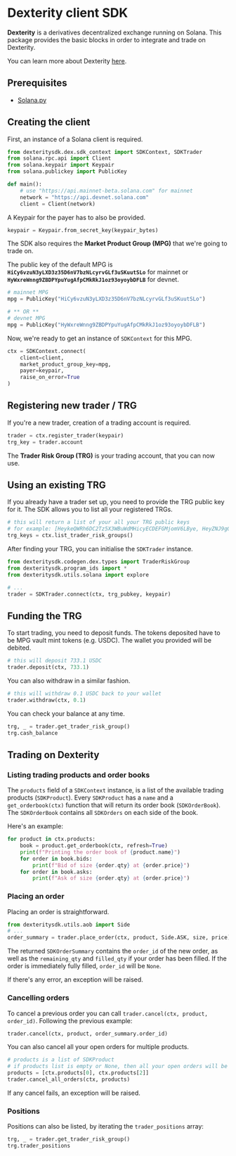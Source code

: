 # Dexterity client SDK
**Dexterity** is a derivatives decentralized exchange running on Solana.
This package provides the basic blocks in order to integrate and trade on Dexterity.

You can learn more about Dexterity [here](https://docs.hxro.network/market-protocols/derivatives-protocol/dexterity).

## Prerequisites
* [Solana.py](https://pypi.org/project/solana/)

## Creating the client
First, an instance of a Solana client is required.
```python
from dexteritysdk.dex.sdk_context import SDKContext, SDKTrader
from solana.rpc.api import Client
from solana.keypair import Keypair
from solana.publickey import PublicKey

def main():
	# use "https://api.mainnet-beta.solana.com" for mainnet
	network = "https://api.devnet.solana.com"
	client = Client(network)
```

A Keypair for the payer has to also be provided.
```python
keypair = Keypair.from_secret_key(keypair_bytes)
```
The SDK also requires the **Market Product Group (MPG)** that we're going to trade on.

The public key of the default MPG is **`HiCy6vzuN3yLXD3z35D6nV7bzNLcyrvGLf3uSKuutSLo`** for mainnet or **`HyWxreWnng9ZBDPYpuYugAfpCMkRkJ1oz93oyoybDFLB`** for devnet.
```python
# mainnet MPG
mpg = PublicKey("HiCy6vzuN3yLXD3z35D6nV7bzNLcyrvGLf3uSKuutSLo")

# ** OR **
# devnet MPG
mpg = PublicKey("HyWxreWnng9ZBDPYpuYugAfpCMkRkJ1oz93oyoybDFLB")
```
Now, we're ready to get an instance of `SDKContext` for this MPG.
```python
ctx = SDKContext.connect(
	client=client,
	market_product_group_key=mpg,
	payer=keypair,
	raise_on_error=True
)
```

## Registering new trader / TRG
If you're a new trader, creation of a trading account is required.
```python
trader = ctx.register_trader(keypair)
trg_key = trader.account
```

The **Trader Risk Group (TRG)** is your trading account, that you can now use.

## Using an existing TRG
If you already have a trader set up, you need to provide the TRG public key for it.
The SDK allows you to list all your registered TRGs.
```python
# this will return a list of your all your TRG public keys
# for example: [HeykeQWRh6DC2Tz5X3WBuWdMHicyECDEFGMjomV6LBye, HeyZNJ9gQVAEqHeCFFQ781E53d66DATKXHeynwnCFBye]
trg_keys = ctx.list_trader_risk_groups()
```

After finding your TRG, you can initialise the `SDKTrader` instance.
```python
from dexteritysdk.codegen.dex.types import TraderRiskGroup
from dexteritysdk.program_ids import *
from dexteritysdk.utils.solana import explore

# ...
trader = SDKTrader.connect(ctx, trg_pubkey, keypair)
```

## Funding the TRG
To start trading, you need to deposit funds.
The tokens deposited have to be MPG vault mint tokens (e.g. USDC).
The wallet you provided will be debited.
```python
# this will deposit 733.1 USDC
trader.deposit(ctx, 733.1)
```

You can also withdraw in a similar fashion.
```python
# this will withdraw 0.1 USDC back to your wallet
trader.withdraw(ctx, 0.1)
```

You can check your balance at any time.
```python
trg, _ = trader.get_trader_risk_group()
trg.cash_balance
```

## Trading on Dexterity

### Listing trading products and order books
The `products` field of a `SDKContext` instance, is a list of the available trading products (`SDKProduct`).
Every `SDKProduct` has a `name` and a `get_orderbook(ctx)` function that will return its order book (`SDKOrderBook`).
The `SDKOrderBook` contains all `SDKOrders` on each side of the book.

Here's an example:
```python
for product in ctx.products:
	book = product.get_orderbook(ctx, refresh=True)
	print(f"Printing the order book of {product.name}")
	for order in book.bids:
		print(f"Bid of size {order.qty} at {order.price}")
	for order in book.asks:
		print(f"Ask of size {order.qty} at {order.price}")
```

### Placing an order

Placing an order is straightforward.
```python
from dexteritysdk.utils.aob import Side
# ...
order_summary = trader.place_order(ctx, product, Side.ASK, size, price)
```
The returned `SDKOrderSummary` contains the `order_id` of the new order, as well as the `remaining_qty` and `filled_qty` if your order has been filled. If the order is immediately fully filled, `order_id` will be `None`.

If there's any error, an exception will be raised.

### Cancelling orders
To cancel a previous order you can call `trader.cancel(ctx, product, order_id)`.
Following the previous example:
```python
trader.cancel(ctx, product, order_summary.order_id)
```

You can also cancel all your open orders for multiple products.
```python
# products is a list of SDKProduct
# if products list is empty or None, then all your open orders will be cancelled
products = [ctx.products[0], ctx.products[2]]
trader.cancel_all_orders(ctx, products)
```
If any cancel fails, an exception will be raised.

### Positions
Positions can also be listed, by iterating the `trader_positions` array:
```python
trg, _ = trader.get_trader_risk_group()
trg.trader_positions
```
